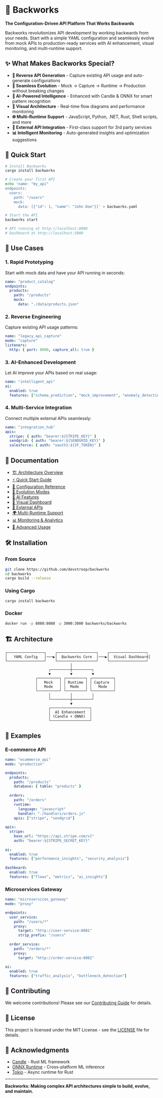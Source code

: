 # 🚀 Backworks

**The Configuration-Driven API Platform That Works Backwards**

Backworks revolutionizes API development by working backwards from your needs. Start with a simple YAML configuration and seamlessly evolve from mock APIs to production-ready services with AI enhancement, visual monitoring, and multi-runtime support.

## ✨ What Makes Backworks Special?

- **🎯 Reverse API Generation** - Capture existing API usage and auto-generate configurations
- **🔄 Seamless Evolution** - Mock → Capture → Runtime → Production without breaking changes
- **🤖 AI-Powered Intelligence** - Enhanced with Candle & ONNX for smart pattern recognition
- **🎨 Visual Architecture** - Real-time flow diagrams and performance monitoring
- **🌐 Multi-Runtime Support** - JavaScript, Python, .NET, Rust, Shell scripts, and more
- **🔌 External API Integration** - First-class support for 3rd party services
- **📊 Intelligent Monitoring** - Auto-generated insights and optimization suggestions

## 🚀 Quick Start

```bash
# Install Backworks
cargo install backworks

# Create your first API
echo 'name: "my_api"
endpoints:
  users:
    path: "/users"
    mock:
      data: [{"id": 1, "name": "John Doe"}]' > backworks.yaml

# Start the API
backworks start

# API running at http://localhost:8080
# Dashboard at http://localhost:3000
```

## 🎯 Use Cases

### 1. **Rapid Prototyping**
Start with mock data and have your API running in seconds:

```yaml
name: "product_catalog"
endpoints:
  products:
    path: "/products"
    mock:
      data: "./data/products.json"
```

### 2. **Reverse Engineering**
Capture existing API usage patterns:

```yaml
name: "legacy_api_capture"
mode: "capture"
listeners:
  http: { port: 8080, capture_all: true }
```

### 3. **AI-Enhanced Development**
Let AI improve your APIs based on real usage:

```yaml
name: "intelligent_api"
ai:
  enabled: true
  features: ["schema_prediction", "mock_improvement", "anomaly_detection"]
```

### 4. **Multi-Service Integration**
Connect multiple external APIs seamlessly:

```yaml
name: "integration_hub"
apis:
  stripe: { auth: "bearer:${STRIPE_KEY}" }
  sendgrid: { auth: "bearer:${SENDGRID_KEY}" }
  salesforce: { auth: "oauth2:${SF_TOKEN}" }
```

## 📖 Documentation

- [🏗️ Architecture Overview](./docs/architecture.md)
- [⚡ Quick Start Guide](./docs/quick-start.md)
- [📝 Configuration Reference](./docs/configuration.md)
- [🔄 Evolution Modes](./docs/modes.md)
- [🤖 AI Features](./docs/ai-features.md)
- [🎨 Visual Dashboard](./docs/dashboard.md)
- [🔌 External APIs](./docs/external-apis.md)
- [🌍 Multi-Runtime Support](./docs/runtimes.md)
- [📊 Monitoring & Analytics](./docs/monitoring.md)
- [🔧 Advanced Usage](./docs/advanced.md)

## 🛠️ Installation

### From Source
```bash
git clone https://github.com/devstroop/backworks
cd backworks
cargo build --release
```

### Using Cargo
```bash
cargo install backworks
```

### Docker
```bash
docker run -p 8080:8080 -p 3000:3000 backworks/backworks
```

## 🏗️ Architecture

```
┌─────────────────┐    ┌──────────────────┐    ┌─────────────────┐
│   YAML Config   │───▶│  Backworks Core  │───▶│  Visual Dashboard│
└─────────────────┘    └──────────────────┘    └─────────────────┘
                              │
                    ┌─────────┼─────────┐
                    ▼         ▼         ▼
              ┌──────────┐ ┌─────────┐ ┌──────────┐
              │   Mock   │ │ Runtime │ │ Capture  │
              │   Mode   │ │  Mode   │ │   Mode   │
              └──────────┘ └─────────┘ └──────────┘
                    │         │         │
                    └─────────┼─────────┘
                              ▼
                    ┌──────────────────┐
                    │  AI Enhancement  │
                    │ (Candle + ONNX)  │
                    └──────────────────┘
```

## 🌟 Examples

### E-commerce API
```yaml
name: "ecommerce_api"
mode: "production"

endpoints:
  products:
    path: "/products"
    database: { table: "products" }
    
  orders:
    path: "/orders"
    runtime:
      language: "javascript"
      handler: "./handlers/orders.js"
    apis: ["stripe", "sendgrid"]
    
apis:
  stripe:
    base_url: "https://api.stripe.com/v1"
    auth: "bearer:${STRIPE_SECRET_KEY}"
    
ai:
  enabled: true
  features: ["performance_insights", "security_analysis"]
  
dashboard:
  enabled: true
  features: ["flows", "metrics", "ai_insights"]
```

### Microservices Gateway
```yaml
name: "microservices_gateway"
mode: "proxy"

endpoints:
  user_service:
    path: "/users/*"
    proxy:
      target: "http://user-service:8081"
      strip_prefix: "/users"
      
  order_service:
    path: "/orders/*"
    proxy:
      target: "http://order-service:8082"
      
ai:
  enabled: true
  features: ["traffic_analysis", "bottleneck_detection"]
```

## 🤝 Contributing

We welcome contributions! Please see our [Contributing Guide](./CONTRIBUTING.md) for details.

## 📄 License

This project is licensed under the MIT License - see the [LICENSE](./LICENSE) file for details.

## 🙏 Acknowledgments

- [Candle](https://github.com/huggingface/candle) - Rust ML framework
- [ONNX Runtime](https://onnxruntime.ai/) - Cross-platform ML inference
- [Tokio](https://tokio.rs/) - Async runtime for Rust

---

**Backworks: Making complex API architectures simple to build, evolve, and maintain.**
